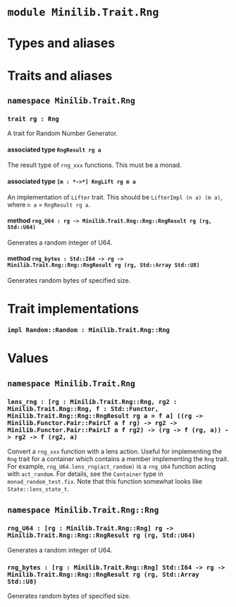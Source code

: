 # `module Minilib.Trait.Rng`

# Types and aliases

# Traits and aliases

## `namespace Minilib.Trait.Rng`

### `trait rg : Rng`

A trait for Random Number Generator.

#### associated type `RngResult rg a`

The result type of `rng_xxx` functions. This must be a monad.

#### associated type `[m : *->*] RngLift rg m a`

An implementation of `Lifter` trait. This should be `LifterImpl (n a) (m a)`, where `n a` = `RngResult rg a`.

#### method `rng_U64 : rg -> Minilib.Trait.Rng::Rng::RngResult rg (rg, Std::U64)`

Generates a random integer of U64.

#### method `rng_bytes : Std::I64 -> rg -> Minilib.Trait.Rng::Rng::RngResult rg (rg, Std::Array Std::U8)`

Generates random bytes of specified size.

# Trait implementations

### `impl Random::Random : Minilib.Trait.Rng::Rng`

# Values

## `namespace Minilib.Trait.Rng`

### `lens_rng : [rg : Minilib.Trait.Rng::Rng, rg2 : Minilib.Trait.Rng::Rng, f : Std::Functor, Minilib.Trait.Rng::Rng::RngResult rg a = f a] ((rg -> Minilib.Functor.Pair::PairLT a f rg) -> rg2 -> Minilib.Functor.Pair::PairLT a f rg2) -> (rg -> f (rg, a)) -> rg2 -> f (rg2, a)`

Convert a `rng_xxx` function with a lens action.
Useful for implementing the `Rng` trait for a container which contains a member implementing the `Rng` trait.
For example, `rng_U64.lens_rng(act_random)` is a `rng_U64` function acting with `act_random`.
For details, see the `Container` type in `monad_random_test.fix`.
Note that this function somewhat looks like `State::lens_state_t`.

## `namespace Minilib.Trait.Rng::Rng`

### `rng_U64 : [rg : Minilib.Trait.Rng::Rng] rg -> Minilib.Trait.Rng::Rng::RngResult rg (rg, Std::U64)`

Generates a random integer of U64.

### `rng_bytes : [rg : Minilib.Trait.Rng::Rng] Std::I64 -> rg -> Minilib.Trait.Rng::Rng::RngResult rg (rg, Std::Array Std::U8)`

Generates random bytes of specified size.